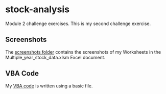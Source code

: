# stock-analysis
Module 2 challenge exercises.
This is my second challenge exercise.
## Screenshots
The [screenshots folder](https://github.com/baltzelj/stock-analysis/tree/main/Results%20Screenshots) contains the screenshots of my Worksheets in the Multiple_year_stock_data.xlsm Excel document.
## VBA Code
My [VBA code](https://github.com/baltzelj/stock-analysis/blob/main/stock_analysis_vba.bas) is written using a basic file.
